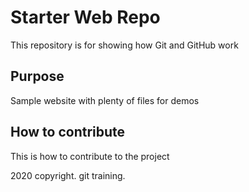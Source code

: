 # Starter Web Repo

This repository is for showing how Git and GitHub work

## Purpose

Sample website with plenty of files for demos

## How to contribute

This is how to contribute to the project

2020 copyright. git training.